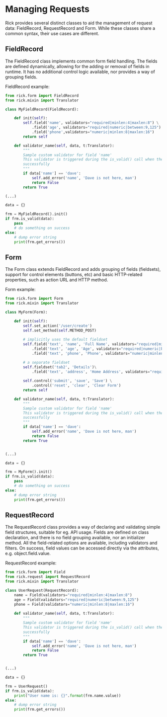 # Managing Requests

Rick provides several distinct classes to aid the management of request data: FieldRecord, RequestRecord and Form. While these
classes share a common syntax, their use cases are different.

## FieldRecord

The FieldRecord class implements common form field handling. The fields are defined dynamically, allowing for the
adding or removal of fields in runtime. It has no additional control logic available, nor provides a way of grouping
fields.

FieldRecord example:
```python
from rick.form import FieldRecord
from rick.mixin import Translator

class MyFieldRecord(FieldRecord):

    def init(self):
        self.field('name', validators="required|minlen:4|maxlen:8") \
            .field('age', validators="required|numeric|between:9,125") \
            .field('phone',validators="numeric|minlen:8|maxlen:16")
        return self

    def validator_name(self, data, t:Translator):
        """
        Sample custom validator for field 'name'
        This validator is triggered during the is_valid() call when the all the initial field validators execute
        successfully 
        """
        if data['name'] == 'dave':
            self.add_error('name', 'Dave is not here, man')
            return False
        return True

(...)

data = {}

frm = MyFieldRecord().init()
if frm.is_valid(data):
    pass
    # do something on success
else:
    # dump error string
    print(frm.get_errors())
```

## Form

The Form class extends FieldRecord and adds grouping of fields (fieldsets), support for control elements (buttons, etc)
and basic HTTP-related properties, such as action URL and HTTP method.

Form example:
```python
from rick.form import Form
from rick.mixin import Translator

class MyForm(Form):

    def init(self):
        self.set_action('/user/create')
        self.set_method(self.METHOD_POST)
        
        # implicitly uses the default fieldset
        self.field('text', 'name', 'Full Name', validators="required|minlen:4|maxlen:8") \
            .field('text', 'age', 'Age', validators="required|numeric|between:9,125") \
            .field('text', 'phone', 'Phone', validators="numeric|minlen:8|maxlen:16")

        # a separate fieldset
        self.fieldset('tab2', 'Details')\
            .field('text', 'address', 'Home Address', validators="required")
        
        self.control('submit', 'save', 'Save') \
            .control('reset', 'clear', 'Clear Form')
        return self

    def validator_name(self, data, t:Translator):
        """
        Sample custom validator for field 'name'
        This validator is triggered during the is_valid() call when the all the initial field validators execute
        successfully 
        """
        if data['name'] == 'dave':
            self.add_error('name', 'Dave is not here, man')
            return False
        return True


(...)

data = {}

frm = MyForm().init()
if frm.is_valid(data):
    pass
    # do something on success
else:
    # dump error string
    print(frm.get_errors())
```

## RequestRecord

The RequestRecord class provides a way of declaring and validating simple field structures, suitable for eg. API usage.
Fields are defined on class declaration, and there is no field grouping available, nor an initializer method.
All the field-related options are available, including validators and filters. On success, field values can be accessed
directly via the attributes, e.g. object.field.value.

RequestRecord example:

```python
from rick.form import Field
from rick.request import RequestRecord
from rick.mixin import Translator

class UserRequest(RequestRecord):
    name = Field(validators="required|minlen:4|maxlen:8")
    age = Field(validators="required|numeric|between:9,125")
    phone = Field(validators="numeric|minlen:8|maxlen:16")
    
    def validator_name(self, data, t:Translator):
        """
        Sample custom validator for field 'name'
        This validator is triggered during the is_valid() call when the all the initial field validators execute
        successfully 
        """
        if data['name'] == 'dave':
            self.add_error('name', 'Dave is not here, man')
            return False
        return True


(...)

data = {}

frm = UserRequest()
if frm.is_valid(data):
    print("User name is: {}".format(frm.name.value))
else:
    # dump error string
    print(frm.get_errors())
```

